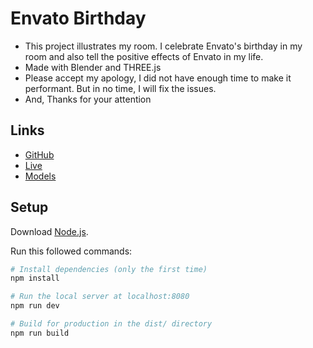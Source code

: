 # Envato Birthday

- This project illustrates my room. I celebrate Envato's birthday in my room and also tell the positive effects of Envato in my life.
- Made with Blender and THREE.js
- Please accept my apology, I did not have enough time to make it performant. But in no time, I will fix the issues.
- And, Thanks for your attention

## Links

- [GitHub](https://github.com/itsMehrshad/EnvatoBirthday)
- [Live](https://envato-birthday-nine.vercel.app/)
- [Models](#)

## Setup

Download [Node.js](https://nodejs.org/en/download/).

Run this followed commands:

```bash
# Install dependencies (only the first time)
npm install

# Run the local server at localhost:8080
npm run dev

# Build for production in the dist/ directory
npm run build
```
